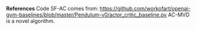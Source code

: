 

**References**
Code SF-AC comes from: https://github.com/workofart/openai-gym-baselines/blob/master/Pendulum-v0/actor_critic_baseline.py
AC-MVD is a novel algorithm.